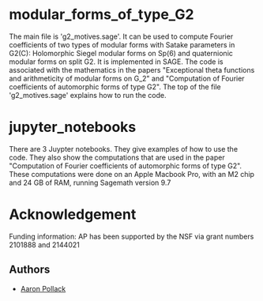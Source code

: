 # modular_forms_of_type_G2

The main file is 'g2_motives.sage'.  It can be used to compute Fourier coefficients of two types of modular forms with Satake parameters in G2(C): Holomorphic Siegel modular forms on Sp(6) and quaternionic modular forms on split G2.  It is implemented in SAGE.  The code is associated with the mathematics in the papers "Exceptional theta functions and arithmeticity of modular forms on G_2" and "Computation of Fourier coefficients of automorphic forms of type G2".  The top of the file 'g2_motives.sage' explains how to run the code.

# jupyter_notebooks

There are 3 Juypter notebooks.  They give examples of how to use the code.  They also show the computations that are used in the paper "Computation of Fourier coefficients of automorphic forms of type G2".  These computations were done on an Apple Macbook Pro, with an M2 chip and 24 GB of RAM, running Sagemath version 9.7

# Acknowledgement

Funding information: AP has been supported by the NSF via grant numbers 2101888 and 2144021

## Authors

- [Aaron Pollack](https://mathweb.ucsd.edu/~apollack/)
